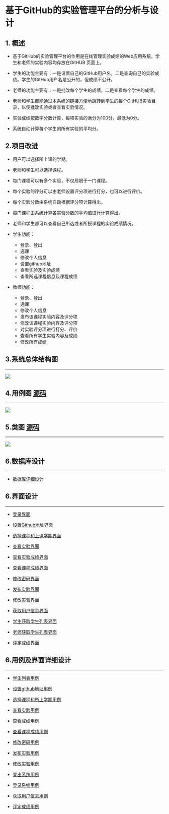 # 基于GitHub的实验管理平台的分析与设计

## 1. 概述

- 基于GitHub的实验管理平台的作用是在线管理实验成绩的Web应用系统。学生和老师的实验内容均存放在GitHUB 页面上。

- 学生的功能主要有：一是设置自己的GitHub用户名，二是查询自己的实验成绩。学生的GitHub用户名是公开的，但成绩不公开。

- 老师的功能主要有：一是批改每个学生的成绩，二是查看每个学生的成绩。

- 老师和学生都能通过本系统的链接方便地跳转到学生的每个GitHUB实验目录，以便批改实验或者查看实验情况。

- 实验成绩按数字分数计算，每项实验的满分为100分，最低为0分。

- 系统自动计算每个学生的所有实验的平均分。

## 2.项目改进

- 用户可以选择所上课的学期。

- 老师和学生可以选择课程。

- 每门课程可以有多个实验，不仅局限于一门课程。

- 每个实验的评分可以由老师设置评分项进行打分，也可以进行评价。

- 每个实验分数由系统自动根据评分项计算得出。

- 每门课程由系统计算各实验分数的平均值进行计算得出。

- 老师和学生都可以查看自己所选或者所授课程的实验成绩情况。

- 学生功能：
    - 登录、登出
    - 选课
    - 修改个人信息
    - 设置github地址
    - 查看实验及实验成绩
    - 查看所选课程信息及课程成绩

- 教师功能：
    - 登录、登出
    - 选课
    - 修改个人信息
    - 发布该课程实验内容及评分项
    - 修改该课程实验内容及评分项
    - 对实验评分项进行打分、评价
    - 查看所有学生实验内容及成绩
    - 修改所有成绩

## 3.系统总体结构图
---
![](image/zongti.png)

## 4.用例图 [源码](code/用例图.wsd)
---

![](image/yonglitu.png)

## 5.类图 [源码](code/类图.wsd)
---

![](image/leitu.png)

## 6.数据库设计
---

- [数据库详细设计](itemMD/data.md)

## 6.界面设计
---

- [登录界面](image/ui/login.png)

- [设置Github地址界面](image/ui/setGithub.png)

- [选择课程和上课学期界面](image/ui/setCourse.png)

- [查看实验界面](image/ui/searchTest.png)

- [查看实验成绩界面](image/ui/searchGrades.png)

- [查看课程成绩界面](image/ui/searchCourseGrades.png)

- [修改密码界面](image/ui/rePwd.png)

- [发布实验界面](image/ui/publishTest.png)

- [修改实验界面](image/ui/updateTest.png)

- [获取用户信息界面](image/ui/getUserInfo.png)

- [学生获取学生列表界面](image/ui/getStudents2.png)

- [老师获取学生列表界面](image/ui/getStudents.png)

- [评定成绩界面](image/ui/enterGrades.png)

## 6.用例及界面详细设计
---

- [学生列表用例](itemMD/yl/students.md)

- [设置github地址用例](itemMD/yl/setGithub.md)

- [选择课程和所上学期用例](itemMD/yl/setCourse.md)

- [查看实验用例](itemMD/yl/searchTest.md)

- [查看成绩用例](itemMD/yl/searchGrades.md)

- [查看课程成绩用例](itemMD/yl/searchCourseGrades.md)

- [修改密码用例](itemMD/yl/rePwd.md)

- [发布实验用例](itemMD/yl/publishTest.md)

- [修改实验用例](itemMD/yl/publishTest.md)

- [登出系统用例](itemMD/yl/loginOut.md)

- [登录系统用例](itemMD/yl/login.md)

- [获取用户信息用例](itemMD/yl/getUserInfo.md)

- [评定成绩用例](itemMD/yl/enterGrades.md)
